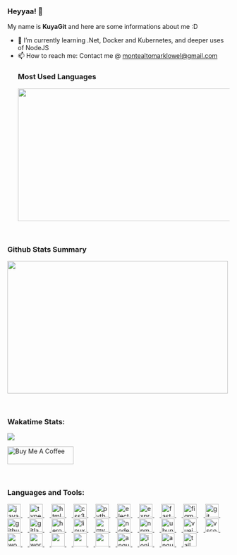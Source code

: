 ### Heyyaa! 👋

My name is **KuyaGit** and here are some informations about me :D

- 🌱 I’m currently learning .Net, Docker and Kubernetes, and deeper uses of NodeJS
- 📫 How to reach me: Contact me @ montealtomarklowel@gmail.com
  <br /> <h3 align="left">Most Used Languages</h3>
  <img width="500px" height="300px"  src="https://github-readme-stats.vercel.app/api/top-langs/?username=KuyaGit&layout=compact"/>

<br /><h3 align="left">Github Stats Summary</h3>
<img width="500px" height="300px" src="https://github-readme-stats.vercel.app/api?username=KuyaGit&show_icons=true&bg_color=35,002880,3059b3,4ab2c7,007f99&text_color=FFF&theme=dark&custom_title=KuyaGit%27s%20GitHub%20stats&hide_border=true&border_radius=10"/>

<br /><h3 align="left">Wakatime Stats:</h3>
<img src="https://wakatime.com/share/@KuyaGit/a6288e46-50b1-4312-9244-7205d3d43ece.svg"/>

<a href="https://www.buymeacoffee.com/KuyaGit" target="_blank"><img src="https://cdn.buymeacoffee.com/buttons/v2/default-yellow.png" alt="Buy Me A Coffee" style="height: 40px !important;width: 150px !important;" ></a>

<br /><h3 align="left">Languages and Tools:</h3>

<div align="left">
  <a href="https://developer.mozilla.org/en-US/docs/Web/JavaScript">
    <img src="https://cdn.jsdelivr.net/gh/devicons/devicon/icons/javascript/javascript-original.svg" height="30" alt="javascript logo"  />
  </a>
  <a href="https://www.typescriptlang.org/">
    <img width="12" />
    <img src="https://cdn.jsdelivr.net/gh/devicons/devicon/icons/typescript/typescript-original.svg" height="30" alt="typescript logo"  />
  </a>
  <a href="https://developer.mozilla.org/en-US/docs/Web/HTML">
    <img width="12" />
    <img src="https://cdn.jsdelivr.net/gh/devicons/devicon/icons/html5/html5-original.svg" height="30" alt="html5 logo"  />
  </a>
  <a href="https://developer.mozilla.org/en-US/docs/Web/CSS">
    <img width="12" />
    <img src="https://cdn.jsdelivr.net/gh/devicons/devicon/icons/css3/css3-original.svg" height="30" alt="css3 logo"  />
  </a>
  <a href="https://www.python.org/">
    <img width="12" />
    <img src="https://cdn.jsdelivr.net/gh/devicons/devicon/icons/python/python-original.svg" height="30" alt="python logo"  />
  </a>
  <a href="https://www.electronjs.org/">
    <img width="12" />
    <img src="https://cdn.jsdelivr.net/gh/devicons/devicon/icons/electron/electron-original.svg" height="30" alt="electron logo"  />
  </a>
  <a href="https://expressjs.com/">
    <img width="12" />
    <img src="https://cdn.jsdelivr.net/gh/devicons/devicon/icons/express/express-original.svg" height="30" alt="express logo"  />
  </a>
  <a href="https://fastapi.tiangolo.com/">
    <img width="12" />
    <img src="https://cdn.jsdelivr.net/gh/devicons/devicon/icons/fastapi/fastapi-original.svg" height="30" alt="fastapi logo"  />
  </a>
  <a href="https://www.figma.com" target="_blank">
    <img width="12" />
    <img src="https://cdn.jsdelivr.net/gh/devicons/devicon/icons/figma/figma-original.svg" height="30" alt="figma logo"  />
  </a>
  <a href="https://git-scm.com/" target="_blank">
    <img width="12" />
    <img src="https://cdn.jsdelivr.net/gh/devicons/devicon/icons/git/git-original.svg" height="30" alt="git logo"  />  
  </a>
  <a href="https://github.com/KuyaGit" target="_blank">
    <img width="12" />
    <img src="https://cdn.jsdelivr.net/gh/devicons/devicon/icons/github/github-original.svg" height="30" alt="github logo"  />
  </a>
  <a href="https://gitlab.com/KuyaGit" target="_blank">
    <img width="12" />
    <img src="https://cdn.jsdelivr.net/gh/devicons/devicon/icons/gitlab/gitlab-original.svg" height="30" alt="gitlab logo"  />
  </a>
  <a href="https://devcenter.heroku.com/categories/reference" target="_blank">
    <img width="12" />
    <img src="https://cdn.jsdelivr.net/gh/devicons/devicon/icons/heroku/heroku-original.svg" height="30" alt="heroku logo"  />
  </a>
  <a href="https://www.linux.org/" target="_blank">
    <img width="12" />
    <img src="https://cdn.jsdelivr.net/gh/devicons/devicon/icons/linux/linux-original.svg" height="30" alt="linux logo"  />
  </a>
  <a href="https://www.mysql.com/" target="_blank">
    <img width="12" />
    <img src="https://cdn.jsdelivr.net/gh/devicons/devicon/icons/mysql/mysql-original.svg" height="30" alt="mysql logo"  />
  </a>
  <a href="https://nodejs.org/en" target="_blank">
    <img width="12" />
    <img src="https://cdn.jsdelivr.net/gh/devicons/devicon/icons/nodejs/nodejs-original.svg" height="30" alt="nodejs logo"  />
  </a>
  <a href="https://www.npmjs.com/" target="_blank">
    <img width="12" />
    <img src="https://cdn.jsdelivr.net/gh/devicons/devicon/icons/npm/npm-original-wordmark.svg" height="30" alt="npm logo"  />
  </a>
  <a href="https://ubuntu.com/" target="_blank">
    <img width="12" />
    <img src="https://cdn.jsdelivr.net/gh/devicons/devicon/icons/ubuntu/ubuntu-plain.svg" height="30" alt="ubuntu logo"  />
  </a>
  <a href="https://vuejs.org/" target="_blank">
    <img width="12" />
    <img src="https://cdn.jsdelivr.net/gh/devicons/devicon/icons/vuejs/vuejs-original.svg" height="30" alt="vuejs logo"  />
  </a>
  <a href="https://code.visualstudio.com/" target="_blank">
    <img width="12" />
    <img src="https://cdn.jsdelivr.net/gh/devicons/devicon/icons/vscode/vscode-original.svg" height="30" alt="vscode logo"  />
  </a>
  <a href="https://wordpress.org/plugins/woocommerce/" target="_blank">
    <img width="12" />
    <img src="https://cdn.jsdelivr.net/gh/devicons/devicon/icons/woocommerce/woocommerce-original.svg" height="30" alt="woocommerce logo"  />
  </a>
  <a href="https://wordpress.org/" target="_blank">
    <img width="12" />
    <img src="https://cdn.jsdelivr.net/gh/devicons/devicon/icons/wordpress/wordpress-original.svg" height="30" alt="wordpress logo"  />
  </a>
  <a href="https://www.docker.com/" target="_blank">
    <img width="12" />
    <img src="https://cdn.jsdelivr.net/gh/devicons/devicon@latest/icons/docker/docker-original-wordmark.svg" height="30"/>
  </a>
  <a href="https://aws.amazon.com/" target="_blank">
    <img width="12" />
    <img src="https://cdn.jsdelivr.net/gh/devicons/devicon@latest/icons/amazonwebservices/amazonwebservices-original-wordmark.svg" height="30"/>
  </a>
  <a href="https://azure.microsoft.com/en-us/" target="_blank">
    <img width="12" />
    <img src="https://cdn.jsdelivr.net/gh/devicons/devicon@latest/icons/azure/azure-original-wordmark.svg" height="30"/>
  </a>
  <a href="https://angular.dev/" target="_blank">
    <img width="12" />
    <img src="https://cdn.jsdelivr.net/gh/devicons/devicon@latest/icons/angular/angular-original.svg" height="30" alt="angular"/>
  </a>
  <a href="https://ionicframework.com/" target="_blank">
    <img width="12" />
    <img src="https://cdn.jsdelivr.net/gh/devicons/devicon@latest/icons/ionic/ionic-original.svg" height="30" alt="ionic"/>
  </a>
  <a href="https://material.angular.io/" target="_blank">
    <img width="12" />
    <img src="https://cdn.jsdelivr.net/gh/devicons/devicon@latest/icons/angularmaterial/angularmaterial-original.svg" height="30" alt="angular-material"/>
  </a>
  <a href="https://tailwindcss.com/" target="_blank">
    <img width="12" />
    <img src="https://cdn.jsdelivr.net/gh/devicons/devicon@latest/icons/tailwindcss/tailwindcss-original.svg" height="30" alt="tailwindcss"/>
  </a>
</div>
